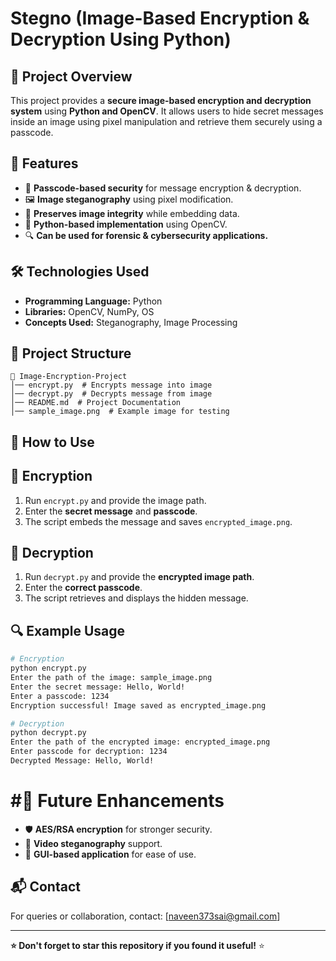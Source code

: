             
# Stegno (Image-Based Encryption & Decryption Using Python)

## 📌 Project Overview
This project provides a **secure image-based encryption and decryption system** using **Python and OpenCV**. It allows users to hide secret messages inside an image using pixel manipulation and retrieve them securely using a passcode.

## 🚀 Features
- 🔐 **Passcode-based security** for message encryption & decryption.
- 🖼 **Image steganography** using pixel modification.
- 📏 **Preserves image integrity** while embedding data.
- 🎯 **Python-based implementation** using OpenCV.
- 🔍 **Can be used for forensic & cybersecurity applications.**

## 🛠 Technologies Used
- **Programming Language:** Python
- **Libraries:** OpenCV, NumPy, OS
- **Concepts Used:** Steganography, Image Processing

## 📂 Project Structure
```
📁 Image-Encryption-Project
│── encrypt.py  # Encrypts message into image
│── decrypt.py  # Decrypts message from image
│── README.md  # Project Documentation
│── sample_image.png  # Example image for testing
```

## 📖 How to Use
## 🔹 Encryption
1. Run `encrypt.py` and provide the image path.
2. Enter the **secret message** and **passcode**.
3. The script embeds the message and saves `encrypted_image.png`.

## 🔹 Decryption
1. Run `decrypt.py` and provide the **encrypted image path**.
2. Enter the **correct passcode**.
3. The script retrieves and displays the hidden message.

## 🔍 Example Usage
```bash
# Encryption
python encrypt.py
Enter the path of the image: sample_image.png
Enter the secret message: Hello, World!
Enter a passcode: 1234
Encryption successful! Image saved as encrypted_image.png

# Decryption
python decrypt.py
Enter the path of the encrypted image: encrypted_image.png
Enter passcode for decryption: 1234
Decrypted Message: Hello, World!
```


# #📌 Future Enhancements
- 🛡 **AES/RSA encryption** for stronger security.
- 🎥 **Video steganography** support.
- 🎨 **GUI-based application** for ease of use.



## 📬 Contact
For queries or collaboration, contact: [naveen373sai@gmail.com]

---

**⭐ Don't forget to star this repository if you found it useful!** ⭐

